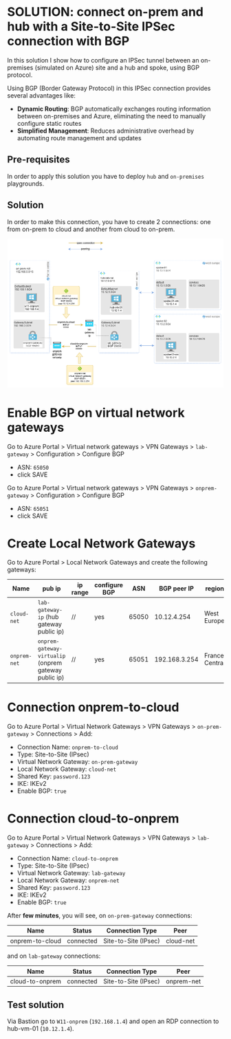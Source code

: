 # SOLUTION: connect on-prem and hub with a Site-to-Site IPSec connection with BGP

In this solution I show how to configure an IPSec tunnel between an on-premises (simulated on Azure) site and a hub and spoke, using BGP protocol.

Using BGP (Border Gateway Protocol) in this IPSec connection provides several advantages like:

- **Dynamic Routing**: BGP automatically exchanges routing information between on-premises and Azure, eliminating the need to manually configure static routes
- **Simplified Management**: Reduces administrative overhead by automating route management and updates

## Pre-requisites

In order to apply this solution you have to deploy `hub` and `on-premises` playgrounds.

## Solution

In order to make this connection, you have to create 2 connections: one from on-prem to cloud and another from cloud to on-prem.

![ipsec schema](/images/ipsec-bgp.png)

# Enable BGP on virtual network gateways
Go to Azure Portal > Virtual network gateways > VPN Gateways > `lab-gateway` > Configuration > Configure BGP
* ASN: `65050`
* click SAVE
  
Go to Azure Portal > Virtual network gateways > VPN Gateways > `onprem-gateway` > Configuration > Configure BGP
* ASN: `65051`
* click SAVE


# Create Local Network Gateways
Go to Azure Portal > Local Network Gateways and create the following gateways:

| Name | pub ip | ip range | configure BGP | ASN | BGP peer IP | region |
|---|---|---|---|---|---|---|
|`cloud-net` | `lab-gateway-ip` (hub gateway public ip) | // | yes | 65050 | 10.12.4.254 | West Europe |
|`onprem-net`| `onprem-gateway-virtualip` (onprem gateway public ip) | // | yes | 65051 | 192.168.3.254 | France Central |

# Connection onprem-to-cloud
Go to Azure Portal > Virtual Network Gateways > VPN Gateways > `on-prem-gateway` > Connections > Add:

* Connection Name: `onprem-to-cloud`
* Type: Site-to-Site (IPsec)
* Virtual Network Gateway:  `on-prem-gateway`
* Local Network Gateway: `cloud-net`
* Shared Key: `password.123`
* IKE: IKEv2
* Enable BGP: `true`


# Connection cloud-to-onprem
Go to Azure Portal > Virtual Network Gateways > VPN Gateways > `lab-gateway` > Connections > Add:

* Connection Name: `cloud-to-onprem`
* Type: Site-to-Site (IPsec)
* Virtual Network Gateway:  `lab-gateway`
* Local Network Gateway: `onprem-net`
* Shared Key: `password.123`
* IKE: IKEv2
* Enable BGP: `true`

After **few minutes**, you will see, on  `on-prem-gateway` connections:

| Name | Status | Connection Type | Peer |
|---|---|---|---|
|onprem-to-cloud | connected  |Site-to-Site (IPsec)| cloud-net|

and on `lab-gateway` connections:

| Name | Status | Connection Type | Peer |
|---|---|---|---|
|cloud-to-onprem | connected  |Site-to-Site (IPsec)| onprem-net |

## Test solution
Via Bastion go to `W11-onprem` (`192.168.1.4`) and open an RDP connection to hub-vm-01 (`10.12.1.4`).

